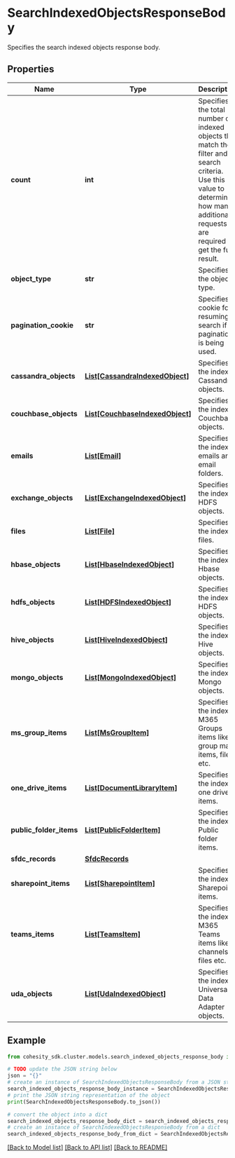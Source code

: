 # SearchIndexedObjectsResponseBody

Specifies the search indexed objects response body.

## Properties

Name | Type | Description | Notes
------------ | ------------- | ------------- | -------------
**count** | **int** | Specifies the total number of indexed objects that match the filter and search criteria. Use this value to determine how many additional requests are required to get the full result. | [optional] 
**object_type** | **str** | Specifies the object type. | [optional] 
**pagination_cookie** | **str** | Specifies cookie for resuming search if pagination is being used. | [optional] 
**cassandra_objects** | [**List[CassandraIndexedObject]**](CassandraIndexedObject.md) | Specifies the indexed Cassandra objects. | [optional] 
**couchbase_objects** | [**List[CouchbaseIndexedObject]**](CouchbaseIndexedObject.md) | Specifies the indexed Couchbase objects. | [optional] 
**emails** | [**List[Email]**](Email.md) | Specifies the indexed emails and email folders. | [optional] 
**exchange_objects** | [**List[ExchangeIndexedObject]**](ExchangeIndexedObject.md) | Specifies the indexed HDFS objects. | [optional] 
**files** | [**List[File]**](File.md) | Specifies the indexed files. | [optional] 
**hbase_objects** | [**List[HbaseIndexedObject]**](HbaseIndexedObject.md) | Specifies the indexed Hbase objects. | [optional] 
**hdfs_objects** | [**List[HDFSIndexedObject]**](HDFSIndexedObject.md) | Specifies the indexed HDFS objects. | [optional] 
**hive_objects** | [**List[HiveIndexedObject]**](HiveIndexedObject.md) | Specifies the indexed Hive objects. | [optional] 
**mongo_objects** | [**List[MongoIndexedObject]**](MongoIndexedObject.md) | Specifies the indexed Mongo objects. | [optional] 
**ms_group_items** | [**List[MsGroupItem]**](MsGroupItem.md) | Specifies the indexed M365 Groups items like group mail items, files etc. | [optional] 
**one_drive_items** | [**List[DocumentLibraryItem]**](DocumentLibraryItem.md) | Specifies the indexed one drive items. | [optional] 
**public_folder_items** | [**List[PublicFolderItem]**](PublicFolderItem.md) | Specifies the indexed Public folder items. | [optional] 
**sfdc_records** | [**SfdcRecords**](SfdcRecords.md) |  | [optional] 
**sharepoint_items** | [**List[SharepointItem]**](SharepointItem.md) | Specifies the indexed Sharepoint items. | [optional] 
**teams_items** | [**List[TeamsItem]**](TeamsItem.md) | Specifies the indexed M365 Teams items like channels, files etc. | [optional] 
**uda_objects** | [**List[UdaIndexedObject]**](UdaIndexedObject.md) | Specifies the indexed Universal Data Adapter objects. | [optional] 

## Example

```python
from cohesity_sdk.cluster.models.search_indexed_objects_response_body import SearchIndexedObjectsResponseBody

# TODO update the JSON string below
json = "{}"
# create an instance of SearchIndexedObjectsResponseBody from a JSON string
search_indexed_objects_response_body_instance = SearchIndexedObjectsResponseBody.from_json(json)
# print the JSON string representation of the object
print(SearchIndexedObjectsResponseBody.to_json())

# convert the object into a dict
search_indexed_objects_response_body_dict = search_indexed_objects_response_body_instance.to_dict()
# create an instance of SearchIndexedObjectsResponseBody from a dict
search_indexed_objects_response_body_from_dict = SearchIndexedObjectsResponseBody.from_dict(search_indexed_objects_response_body_dict)
```
[[Back to Model list]](../README.md#documentation-for-models) [[Back to API list]](../README.md#documentation-for-api-endpoints) [[Back to README]](../README.md)


